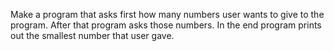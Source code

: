 Make a program that asks first how many numbers user wants to give to the program. After that program asks those numbers. In the end program prints out the smallest number that user gave.

